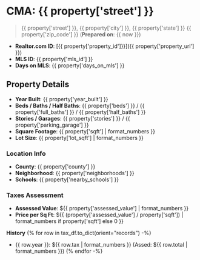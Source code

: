 # CMA: {{ property['street'] }}

> {{ property['street'] }}, {{ property['city'] }}, {{ property['state'] }} {{ property['zip_code'] }}
> (**Prepared on**: {{ now }})

- **Realtor.com ID**: [{{ property['property_id']}}]({{ property['property_url'] }})
- **MLS ID**: {{ property['mls_id'] }}
- **Days on MLS**: {{ property['days_on_mls'] }}

## Property Details
- **Year Built**: {{ property['year_built'] }}
- **Beds / Baths / Half Baths**: {{ property['beds'] }} / {{ property['full_baths'] }} / {{ property['half_baths'] }}
- **Stories / Garages**: {{ property['stories'] }} / {{ property['parking_garage'] }}
- **Square Footage**: {{ property['sqft'] | format_numbers }}
- **Lot Size**: {{ property['lot_sqft'] | format_numbers }}

### Location Info
- **County**: {{ property['county'] }}
- **Neighborhood**: {{ property['neighborhoods'] }}
- **Schools**: {{ property['nearby_schools'] }}

### Taxes Assessment
- **Assessed Value**: ${{ property['assessed_value'] | format_numbers }}
- **Price per Sq Ft**: ${{ (property['assessed_value'] / property['sqft']) | format_numbers if property['sqft'] else 0 }}

**History**
{% for row in tax_df.to_dict(orient="records") -%}
- {{ row.year }}: ${{ row.tax | format_numbers }} (Assed: ${{ row.total | format_numbers }})
{% endfor -%}
